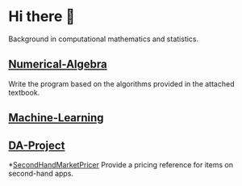 # Hi there 👋 
Background in computational mathematics and statistics.
## [Numerical-Algebra](https://github.com/lanrudan/Numerical-Algebra)
Write the program based on the algorithms provided in the attached textbook.
## [Machine-Learning](https://github.com/lanrudan/Machine-Learning)
## [DA-Project](https://github.com/lanrudan/DA-Project)
*[SecondHandMarketPricer](secondhand_market_pricer/RNN_Ridge.ipynb)
Provide a pricing reference for items on second-hand apps.


